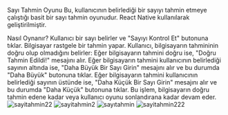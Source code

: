 Sayı Tahmin Oyunu
Bu, kullanıcının belirlediği bir sayıyı tahmin etmeye çalıştığı basit bir sayı tahmin oyunudur. React Native kullanılarak geliştirilmiştir.

Nasıl Oynanır?
Kullanıcı bir sayı belirler ve "Sayıyı Kontrol Et" butonuna tıklar.
Bilgisayar rastgele bir tahmin yapar.
Kullanıcı, bilgisayarın tahmininin doğru olup olmadığını belirler:
Eğer bilgisayarın tahmini doğru ise, "Doğru Tahmin Edildi!" mesajını alır.
Eğer bilgisayarın tahmini kullanıcının belirlediği sayının altında ise, "Daha Büyük Bir Sayı Girin" mesajını alır ve bu durumda "Daha Büyük" butonuna tıklar.
Eğer bilgisayarın tahmini kullanıcının belirlediği sayının üstünde ise, "Daha Küçük Bir Sayı Girin" mesajını alır ve bu durumda "Daha Küçük" butonuna tıklar.
Bu işlem, bilgisayarın doğru tahmin edene kadar veya kullanıcı oyunu sonlandırana kadar devam eder.
![sayitahmin22](https://github.com/diyardemir47/Sayitahmin/assets/99801830/dec78e5b-9b29-4330-8a93-5af87b917c24)
![sayitahmin2](https://github.com/diyardemir47/Sayitahmin/assets/99801830/ba448b9b-9b22-4f36-af59-9ed99d0fc694)
![sayıtahmin](https://github.com/diyardemir47/Sayitahmin/assets/99801830/13543bc2-6ff1-4b10-ac76-3b250ba679c7)
![sayitahmin222](https://github.com/diyardemir47/Sayitahmin/assets/99801830/ae833013-f2ce-48b7-ae33-2823fc3e4376)
